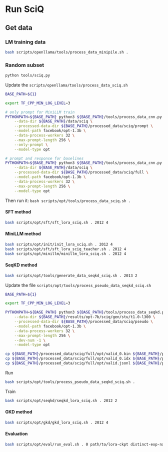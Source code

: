 # Run SciQ

## Get data

### LM training data

```bash
bash scripts/openllama/tools/process_data_minipile.sh .
```

### Random subset
```bash
python tools/sciq.py
```

Update the `scripts/openllama/tools/process_data_sciq.sh`

```bash
BASE_PATH=${1}

export TF_CPP_MIN_LOG_LEVEL=3

# only prompt for MiniLLM train
PYTHONPATH=${BASE_PATH} python3 ${BASE_PATH}/tools/process_data_cnn.py \
    --data-dir ${BASE_PATH}/data/sciq \
    --processed-data-dir ${BASE_PATH}/processed_data/sciq/prompt \
    --model-path facebook/opt-1.3b \
    --data-process-workers 32 \
    --max-prompt-length 256 \
    --only-prompt \
    --model-type opt

# prompt and response for baselines
PYTHONPATH=${BASE_PATH} python3 ${BASE_PATH}/tools/process_data_cnn.py \
    --data-dir ${BASE_PATH}/data/sciq \
    --processed-data-dir ${BASE_PATH}/processed_data/sciq/full \
    --model-path facebook/opt-1.3b \
    --data-process-workers 32 \
    --max-prompt-length 256 \
    --model-type opt
```

Then run it: `bash scripts/opt/tools/process_data_sciq.sh .`

#### SFT method
```bash
bash scripts/opt/sft/sft_lora_sciq.sh . 2012 4
```

#### MiniLLM method
```bash
bash scripts/opt/init/init_lora_sciq.sh . 2012 4
bash scripts/opt/sft/sft_lora_sciq_teacher.sh . 2012 4
bash scripts/opt/minillm/minillm_lora_sciq.sh . 2012 4
```

#### SeqKD method
```bash
bash scripts/opt/tools/generate_data_seqkd_sciq.sh . 2013 2
```

Update the file `scripts/opt/tools/process_pseudo_data_seqkd_sciq.sh`

```bash
BASE_PATH=${1}

export TF_CPP_MIN_LOG_LEVEL=3

PYTHONPATH=${BASE_PATH} python3 ${BASE_PATH}/tools/process_data_seqkd.py \
    --data-dir ${BASE_PATH}/results/opt-7b/sciq/gen/stu/t1.0-l300 \
    --processed-data-dir ${BASE_PATH}/processed_data/sciq/pseudo \
    --model-path facebook/opt-1.3b \
    --data-process-workers 32 \
    --max-prompt-length 256 \
    --dev-num -1 \
    --model-type opt

cp ${BASE_PATH}/processed_data/sciq/full/opt/valid_0.bin ${BASE_PATH}/processed_data/sciq/pseudo/opt/
cp ${BASE_PATH}/processed_data/sciq/full/opt/valid_0.idx ${BASE_PATH}/processed_data/sciq/pseudo/opt/
cp ${BASE_PATH}/processed_data/sciq/full/opt/valid.jsonl ${BASE_PATH}/processed_data/sciq/pseudo/opt/
```

Run
```bash
bash scripts/opt/tools/process_pseudo_data_seqkd_sciq.sh .
```

Train
```bash
bash scripts/opt/seqkd/seqkd_lora_sciq.sh . 2012 2
```

#### GKD method
```bash
bash scripts/opt/gkd/gkd_lora_sciq.sh . 2012 4
```

#### Evaluation
```bash
bash scripts/opt/eval/run_eval.sh . 0 path/to/lora-ckpt distinct-exp-name
```